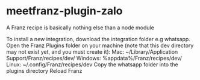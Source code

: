 # meetfranz-plugin-zalo
A Franz recipe is basically nothing else than a node module

To install a new integration, download the integration folder e.g whatsapp.
Open the Franz Plugins folder on your machine (note that this dev directory may not exist yet, and you must create it):
Mac: ~/Library/Application Support/Franz/recipes/dev/
Windows: %appdata%/Franz/recipes/dev/
Linux: ~/.config/Franz/recipes/dev
Copy the whatsapp folder into the plugins directory
Reload Franz
